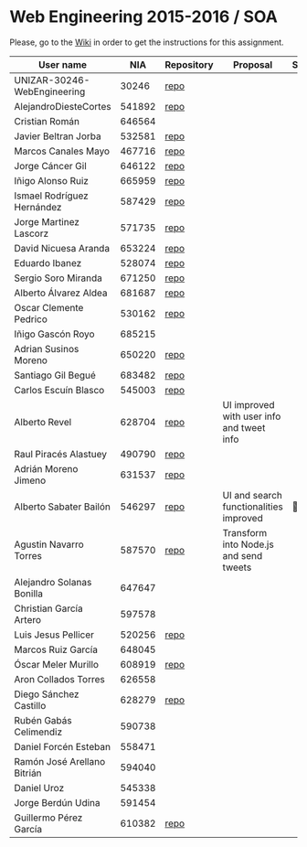 # Web Engineering 2015-2016 / SOA
Please, go to the [Wiki](https://github.com/UNIZAR-30246-WebEngineering/Laboratory-5-SOA/wiki) in order to get the instructions for this assignment.


User name | NIA |Repository|Proposal|Score
----------|-----|----------|--------|-----
UNIZAR-30246-WebEngineering |30246 | [repo](https://github.com/UNIZAR-30246-WebEngineering/Laboratory-5-SOA)
AlejandroDiesteCortes | 541892 | [repo](https://github.com/AlejandroDiesteCortes/Laboratory-5-SOA)
Cristian Román |646564
Javier Beltran Jorba | 532581 | [repo](https://github.com/MrJavo94/Laboratory-5-SOA)
Marcos Canales Mayo | 467716 | [repo](https://github.com/MarcosCM/Laboratory-5-SOA)
Jorge Cáncer Gil | 646122 | [repo](https://github.com/jorcox/Laboratory-5-SOA)
Iñigo Alonso Ruiz | 665959 | [repo](https://github.com/Shathe/Laboratory-5-SOA)
Ismael Rodríguez Hernández | 587429 | [repo](https://github.com/ismaro3/Laboratory-5-SOA)
Jorge Martinez Lascorz | 571735 | [repo](https://github.com/JorgeCoke/Laboratory-5-SOA)
David Nicuesa Aranda | 653224 | [repo](https://github.com/Nicu1309/Laboratory-5-SOA)
Eduardo Ibanez | 528074 | [repo](https://github.com/EduIbanez/Laboratory-5-SOA)
Sergio Soro Miranda | 671250 | [repo](https://github.com/teruyi/Laboratory-5-SOA)
Alberto Álvarez Aldea | 681687 | [repo](https://github.com/albert17/Laboratory-5-SOA)
Oscar Clemente Pedrico | 530162| [repo](https://github.com/OscarClemente/Laboratory-5-SOA)
Iñigo Gascón Royo | 685215
Adrian Susinos Moreno | 650220 | [repo](https://github.com/ader9/Laboratory-5-SOA)
Santiago Gil Begué | 683482 | [repo](https://github.com/Santi-7/Laboratory-5-SOA)
Carlos Escuín Blasco | 545003 | [repo](https://github.com/xarlieskin/Laboratory-5-SOA)
Alberto Revel | 628704 | [repo](https://github.com/albertorevel/Laboratory-5-SOA) | UI improved with user info and tweet info
Raul Piracés Alastuey | 490790 | [repo](https://github.com/piraces/Laboratory-5-SOA)
Adrián Moreno Jimeno | 631537 | [repo](https://github.com/Adriem/Laboratory-5-SOA)
Alberto Sabater Bailón | 546297 | [repo](https://github.com/asabater94/Laboratory-5-SOA) | UI and search functionalities improved | :gift:
Agustin Navarro Torres | 587570|[repo](https://github.com/SirBargus/Laboratory-5-SOA)|Transform into Node.js and send tweets
Alejandro Solanas Bonilla | 647647
Christian García Artero | 597578
Luis Jesus Pellicer | 520256 | [repo](https://github.com/luisjesuspellicer/Laboratory-5-SOA)
Marcos Ruiz García | 648045
Óscar Meler Murillo | 608919 | [repo](https://github.com/oscarmeler/Laboratory-5-SOA)
Aron Collados Torres | 626558
Diego Sánchez Castillo | 628279 | [repo](https://github.com/diegozgz92/Laboratory-5-SOA)
Rubén Gabás Celimendiz | 590738
Daniel Forcén Esteban | 558471
Ramón José Arellano Bitrián | 594040
Daniel Uroz | 545338
Jorge Berdún Udina | 591454
Guillermo Pérez García | 610382 | [repo](https://github.com/guillepg/Laboratory-5-SOA)
